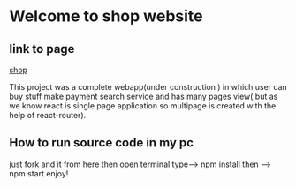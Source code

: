 # Welcome to shop website

## link to page
<a href="https://pankajsahu19056.github.io/">shop</a>

This project was a complete webapp(under construction ) in which user can buy stuff make payment search  service and has many pages view( but as we know react is single page application so multipage is created with the help of react-router).

## How to run source code in my pc

just fork  and it from here
then open terminal
type--> npm install
then --> npm start
enjoy!
##